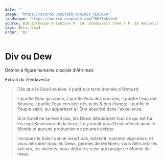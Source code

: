 ```yaml
---
date: ''
image: 'https://source.unsplash.com/K2s_YE031CA'
landscape: 'https://source.unsplash.com/7BhTfoKsheQ'
source: Bibliothèque orientale P. 19, Zendavesta tome 3 P. 16 Anquetil du Perron
tags: [Div, Dew]
order: '01'
---
```


# Div ou Dew

Démon à figure humaine disciple d'Ahriman.

Extrait du Zendavesta:

> Dès que le Soleil se lève, il purifie la terre donnée d'Ormuzd;
>
> Il purifie l’eau qui coule; il purifie l’eau des sources; il purifie l'eau des fleuves; il purifie l’eau creusée des puits & des étangs; il purifie le Peuple saint, qui appartient à l’Être absorbé dans l'excellence.
>
> Si le Soleil ne se levait pas, les Dews détruiraient tout ce qui est fur les sept Keschvars de la terre, il n’y aurait pas d’Ized céleste dans le Monde et aucune production ne pourrait exister.
>
> Invoquez le Soleil qui ne meurt pas, éclatant, coursier vigoureux, et vous détruirez tous les Dews, germes de ténèbres; vous détruirez les voleurs, les violents; vous détruirez celui qui ravage ce Monde de maux.
